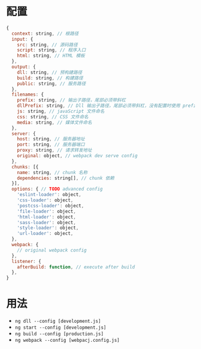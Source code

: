 # 配置

```javascript
{
  context: string, // 根路径
  input: {
    src: string, // 源码路径
    script: string, // 程序入口
    html: string, // HTML 模板
  },
  output: {
    dll: string, // 预构建路径
    build: string, // 构建路径 
    public: string, // 服务路径
  },
  filenames: {
    prefix: string, // 输出子路径，尾部必须带斜杠
    dllPrefix: string, // Dll 输出子路径，尾部必须带斜杠，没有配置时使用 prefix
    js: string, // javaScript 文件命名
    css: string, // CSS 文件命名
    media: string, // 媒体文件命名
  },
  server: {
    host: string, // 服务器地址
    port: string, // 服务器端口
    proxy: string, // 请求转发地址
    original: object, // webpack dev serve config
  },
  chunks: [{
    name: string, // chunk 名称
    dependencies: string[], // chunk 依赖
  }],
  options: { // TODO advanced config
    'eslint-loader': object,
    'css-loader': object,
    'postcss-loader': object,
    'file-loader': object,
    'html-loader': object,
    'sass-loader': object,
    'style-loader': object,
    'url-loader': object,
  },
  webpack: {
    // original webpack config
  },
  listener: {
    afterBuild: function, // execute after build
  },
}
```

# 用法
- `ng dll --config [development.js]`
- `ng start --config [development.js]`
- `ng build --config [production.js]`
- `ng webpack --config [webpacj.config.js]`
